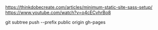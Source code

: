 https://thinkdobecreate.com/articles/minimum-static-site-sass-setup/
https://www.youtube.com/watch?v=o4cECvhrBo8

git subtree push --prefix public origin gh-pages
